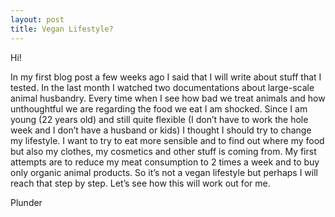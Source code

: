 ```yaml
---
layout: post
title: Vegan Lifestyle?
---
```


Hi!

In my first blog post a few weeks ago I said that I will write about stuff that I tested. In the last month I watched two documentations about large-scale animal husbandry. Every time when I see how bad we treat animals and how unthoughtful we are regarding the food we eat I am shocked.
Since I am young (22 years old) and still quite flexible (I don’t have to work the hole week and I don’t have a husband or kids) I thought I should try to change my lifestyle.
I want to try to eat more sensible and to find out where my food  but also my clothes, my cosmetics and other stuff is coming from.
My first attempts are to reduce my meat consumption to 2 times a week and to buy only organic animal products. So it’s not a vegan lifestyle but perhaps I will reach that step by step.
Let’s see how this will work out for me.

Plunder